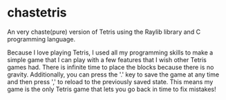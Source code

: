 # chastetris
An very chaste(pure) version of Tetris using the Raylib library and C programming language.

Because I love playing Tetris, I used all my programming skills to make a simple game that I can play with a few features that I wish other Tetris games had.
There is infinite time to place the blocks because there is no gravity.
Additionally, you can press the '.' key to save the game at any time and then press ',' to reload to the previously saved state.
This means my game is the only Tetris game that lets you go back in time to fix mistakes!
